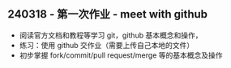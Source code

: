 ## 240318 - 第一次作业 - meet with github
* 阅读官方文档和教程等学习 git，github 基本概念和操作，
* 练习：使用 github 交作业（需要上传自己本地的文件）
* 初步掌握 fork/commit/pull request/merge 等的基本概念及操作
